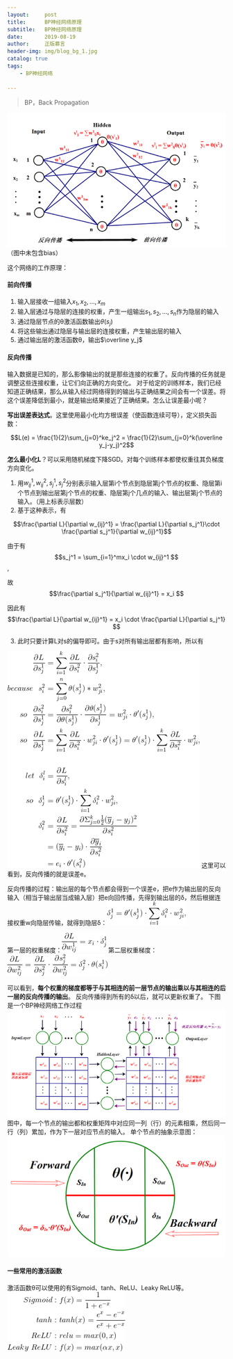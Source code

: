 ```yaml
---
layout:     post
title:      BP神经网络原理
subtitle:   BP神经网络原理
date:       2019-08-19
author:     正版慕言
header-img: img/blog_bg_1.jpg
catalog: true
tags:
    - BP神经网络

---
```


> BP，Back Propagation 

![590fa20f4fcede1b5fa2141563dc337c.png](/img/Journal/BP/一个单隐层BP网络.png)
（图中未包含bias）

这个网络的工作原理：

#### 前向传播
1. 输入层接收一组输入$x_1, x_2, ..., x_m$
2. 输入层通过与隐层的连接的权重，产生一组输出$s_1, s_2, ..., s_n$作为隐层的输入
3. 通过隐层节点的θ激活函数输出$\theta(s_j)$
4. 将这些输出通过隐层与输出层的连接权重，产生输出层的输入
5. 通过输出层的激活函数θ，输出$\overline y_j$

#### 反向传播
输入数据是已知的，那么影像输出的就是那些连接的权重了。反向传播的任务就是调整这些连接权重，让它们向正确的方向变化。
对于给定的训练样本，我们已经知道正确结果，那么从输入经过网络得到的输出与正确结果之间会有一个误差。将这个误差降低到最小，就是输出结果接近了正确结果。怎么让误差最小呢？

**写出误差表达式**。这里使用最小化均方根误差（使函数连续可导），定义损失函数：

$$L(e) = \frac{1}{2}\sum_{j=0}^ke_j^2 = \frac{1}{2}\sum_{j=0}^k(\overline y_j-y_j)^2$$

**怎么最小化L**？可以采用随机梯度下降SGD。对每个训练样本都使权重往其负梯度方向变化。
1. 用$w_{ij}^1, w_{ij}^2, s_j^1, s_j^2$分别表示输入层第i个节点到隐层第j个节点的权重、隐层第i个节点到输出层第j个节点的权重、隐层第j个几点的输入、输出层第j个节点的输入。（用上标表示层数）
2. 基于这种表示，有

$$\frac{\partial L}{\partial w_{ij}^1} = \frac{\partial L}{\partial s_j^1}\cdot \frac{\partial s_j^1}{\partial w_{ij}^1}$$

由于有$$s_j^1 = \sum_{i=1}^mx_i \cdot w_{ij}^1 $$,

故$$\frac{\partial s_j^1}{\partial w_{ij}^1} = x_i $$

因此有$$\frac{\partial L}{\partial w_{ij}^1} = x_i \cdot \frac{\partial L}{\partial s_j^1} $$

3. 此时只要计算L对s的偏导即可。由于s对所有输出层都有影响，所以有

![ca2a8f370e2a521e663312365a42c6d3.gif](/img/Journal/BP/反向传播e.gif)
这里可以看到，反向传播的就是误差e。

反向传播的过程：输出层的每个节点都会得到一个误差e，把e作为输出层的反向输入（相当于输出层当成输入层）把e向回传播，先得到输出层的δ，然后根据连接权重w向隐层传输，就得到隐层δ：![827fed6553b13fb190b01819523a9621.gif](/img/Journal/BP/隐层δ.gif)

第一层的权重梯度：![75fe6ebcf0ec65d720d27f81df84b9ea.gif](/img/Journal/BP/第一层权重梯度.gif)
第二层权重梯度：![8c27882090e7e99203a9c64a5ef8d378.gif](/img/Journal/BP/第二层权重梯度.gif)

可以看到，**每个权重的梯度都等于与其相连的前一层节点的输出乘以与其相连的后一层的反向传播的输出**。
反向传播得到所有的δ以后，就可以更新权重了。
下图是一个BP神经网络工作过程
![7e27959b73b46780dfb3a635fa1d188c.png](/img/Journal/BP/BP神经网络工作过程.png)
图中，每一个节点的输出都和权重矩阵中对应同一列（行）的元素相乘，然后同一行（列）累加，作为下一层对应节点的输入。
单个节点的抽象示意图：
![714237a8ea053b9bea599632ddb42871.png](/img/Journal/BP/单个节点的抽象.png)

#### 一些常用的激活函数
激活函数θ可以使用的有Sigmoid、tanh、ReLU、Leaky ReLU等。
![667175ea0691284be0df3587d6297a09.gif](/img/Journal/BP/常用激活函数.gif)
